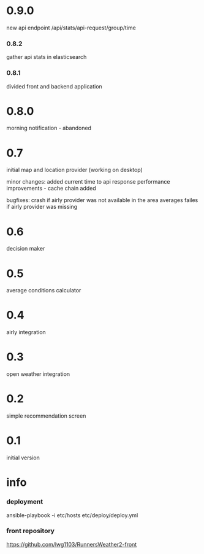 # 0.9.0
new api endpoint /api/stats/api-request/group/time

### 0.8.2
gather api stats in elasticsearch

### 0.8.1
divided front and backend application

# 0.8.0
morning notification - abandoned

# 0.7 
initial map and location provider (working on desktop)

minor changes:
added current time to api response
performance improvements - cache chain added

bugfixes:
crash if airly provider was not available in the area
averages failes if airly provider was missing

# 0.6 
decision maker

# 0.5 
average conditions calculator

# 0.4 
airly integration

# 0.3 
open weather integration

# 0.2 
simple recommendation screen

# 0.1 
initial version

# info

### deployment
ansible-playbook -i etc/hosts etc/deploy/deploy.yml

### front repository
https://github.com/lwg1103/RunnersWeather2-front